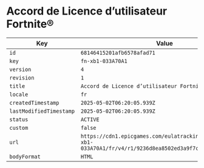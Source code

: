 # Accord de Licence d’utilisateur Fortnite®

| Key | Value |
| --- | ----- |
| `id` | `68146415201afb6578afad71` |
| `key` | `fn-xb1-033A70A1` |
| `version` | `4` |
| `revision` | `1` |
| `title` | `Accord de Licence d’utilisateur Fortnite®` |
| `locale` | `fr` |
| `createdTimestamp` | `2025-05-02T06:20:05.939Z` |
| `lastModifiedTimestamp` | `2025-05-02T06:20:05.939Z` |
| `status` | `ACTIVE` |
| `custom` | `false` |
| `url` | `https://cdn1.epicgames.com/eulatracking-download/fn-xb1-033A70A1/fr/v4/r1/9236d8ea8502ed3a9f7cdfa064d67d46.pdf` |
| `bodyFormat` | `HTML` |
